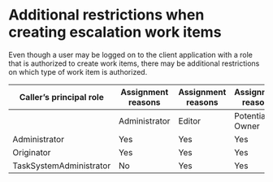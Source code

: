 # Additional restrictions when creating escalation work items

Even though a user may be logged on to the client application
with a role that is authorized to create work items, there may be
additional restrictions on which type of work item is authorized.

| Caller’s principal role   | Assignment reasons   | Assignment reasons   | Assignment reasons   | Assignment reasons   |
|---------------------------|----------------------|----------------------|----------------------|----------------------|
|                           | Administrator        | Editor               | Potential Owner      | Potential Starter    |
| Administrator             | Yes                  | Yes                  | Yes                  | Yes                  |
| Originator                | Yes                  | Yes                  | Yes                  | Yes                  |
| TaskSystemAdministrator   | No                   | Yes                  | Yes                  | Yes                  |